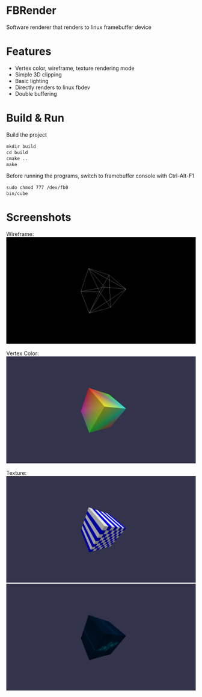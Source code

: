 # FBRender
Software renderer that renders to linux framebuffer device

Features
========
* Vertex color, wireframe, texture rendering mode
* Simple 3D clipping
* Basic lighting
* Directly renders to linux fbdev
* Double buffering

Build & Run
===========
Build the project
```
mkdir build
cd build
cmake ..
make
```

Before running the programs, switch to framebuffer console with Ctrl-Alt-F1
```
sudo chmod 777 /dev/fb0
bin/cube
```

Screenshots
===========

Wireframe:
![](https://raw.githubusercontent.com/Jimx-/fbrender/master/images/wireframe.png)

Vertex Color:
![](https://raw.githubusercontent.com/Jimx-/fbrender/master/images/color.png)

Texture:
![](https://raw.githubusercontent.com/Jimx-/fbrender/master/images/texture.png)
![](https://raw.githubusercontent.com/Jimx-/fbrender/master/images/texture2.png)

